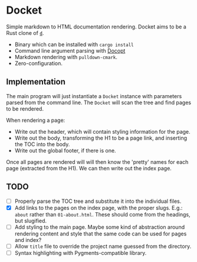 # Docket

Simple markdown to HTML documentation rendering. Docket aims to be a Rust clone of [`d`](https://github.com/sjl/d).

* Binary which can be installed with `cargo install`
* Command line argument parsing with [Docopt](https://docs.rs/docopt/0.8.1/docopt/)
* Markdown rendering with `pulldown-cmark`.
* Zero-configuration.

## Implementation

The main program will just instantiate a `Docket` instance with parameters parsed from the command line. The `Docket` will scan the tree and find pages to be rendered.

When rendering a page:

 * Write out the header, which will contain styling information for the page.
 * Write out the body, transforming the H1 to be a page link, and inserting the TOC into the body.
 * Write out the global footer, if there is one.

Once all pages are rendered will will then know the 'pretty' names for each page (extracted from the H1). We can then write out the index page.

## TODO

 * [ ] Properly parse the TOC tree and substitute it into the individual files.
 * [x] Add links to the pages on the index page, with the proper slugs. E.g.: `about` rather than `01-about.html`. These should come from the headings, but slugified.
 * [ ] Add styling to the main page. Maybe some kind of abstraction around rendering content and style that the same code can be used for pages and index?
 * [ ] Allow `title` file to override the project name guessed from the directory.
 * [ ] Syntax highlighting with Pygments-compatible library.
